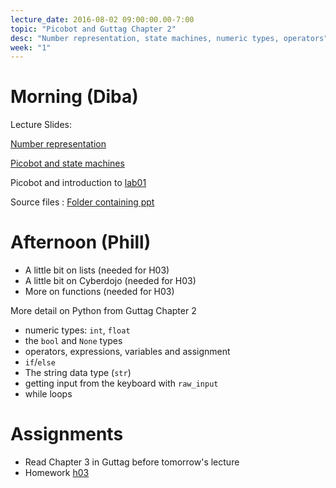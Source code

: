 ```yaml
---
lecture_date: 2016-08-02 09:00:00.00-7:00
topic: "Picobot and Guttag Chapter 2"
desc: "Number representation, state machines, numeric types, operators"
week: "1"
---
```



# Morning (Diba)
Lecture Slides:

[Number representation](https://drive.google.com/file/d/0B__7284Jee0fMF9NTkU4OVlGZEE/view?usp=sharing)

[Picobot and state machines](https://drive.google.com/file/d/0B__7284Jee0fOWxvWHZ4dUFYelU/view?usp=sharing)

Picobot and introduction to [lab01](/lab/lab01/)

Source files : [Folder containing ppt](https://drive.google.com/drive/folders/0B__7284Jee0fR2FQbTFuVFRkOGc?usp=sharing)

# Afternoon (Phill)

* A little bit on lists (needed for H03)
* A little bit on Cyberdojo (needed for H03)
* More on functions (needed for H03)

More detail on Python from Guttag Chapter 2

* numeric types: `int`, `float`
* the `bool` and `None` types
* operators, expressions, variables and assignment
* `if`/`else`
* The string data type (`str`)
* getting input from the keyboard with `raw_input`
* while loops


# Assignments

* Read Chapter 3 in Guttag before tomorrow's lecture
* Homework [h03](/hwk/h03)

